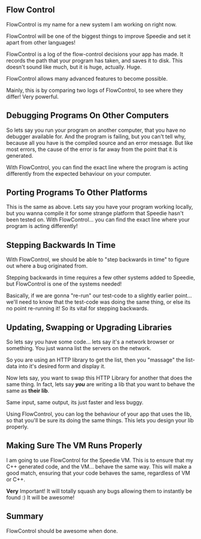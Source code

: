 ## Flow Control

FlowControl is my name for a new system I am working on right now.

FlowControl will be one of the biggest things to improve Speedie and set it apart from other languages!

FlowControl is a log of the flow-control decisions your app has made. It records the path that your program has taken, and saves it to disk. This doesn't sound like much, but it is huge, actually. Huge.

FlowControl allows many advanced features to become possible. 

Mainly, this is by comparing two logs of FlowControl, to see where they differ! Very powerful.

## Debugging Programs On Other Computers

So lets say you run your program on another computer, that you have no debugger available for. And the program is failing, but you can't tell why, because all you have is the compiled source and an error message. But like most errors, the cause of the error is far away from the point that it is generated.

With FlowControl, you can find the exact line where the program is acting differently from the expected behaviour on your computer.

## Porting Programs To Other Platforms

This is the same as above. Lets say you have your program working locally, but you wanna compile it for some strange platform that Speedie hasn't been tested on. With FlowControl... you can find the exact line where your program is acting differently!

## Stepping Backwards In Time

With FlowControl, we should be able to "step backwards in time" to figure out where a bug originated from.

Stepping backwards in time requires a few other systems added to Speedie, but FlowControl is one of the systems needed!

Basically, if we are gonna "re-run" our test-code to a slightly earlier point... we'll need to know that the test-code was doing the same thing, or else its no point re-running it! So its vital for stepping backwards.

## Updating, Swapping or Upgrading Libraries

So lets say you have some code... lets say it's a network browser or something. You just wanna list the servers on the network.

So you are using an HTTP library to get the list, then you "massage" the list-data into it's desired form and display it.

Now lets say, you want to swap this HTTP Library for another that does the same thing. In fact, lets say ***you*** are writing a lib that you want to behave the same as **their lib**.

Same input, same output, its just faster and less buggy.

Using FlowControl, you can log the behaviour of your app that uses the lib, so that you'll be sure its doing the same things. This lets you design your lib properly.

## Making Sure The VM Runs Properly

I am going to use FlowControl for the Speedie VM. This is to ensure that my C++ generated code, and the VM... behave the same way. This will make a good match, ensuring that your code behaves the same, regardless of VM or C++.

**Very** Important! It will totally squash any bugs allowing them to instantly be found :) It will be awesome!



## Summary

FlowControl should be awesome when done.
